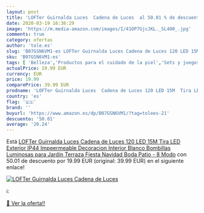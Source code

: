```yaml
---
layout: post
title: 'LOFTer Guirnalda Luces  Cadena de Luces  al 50.01 % de descuento'
date: 2020-03-19 16:36:29
image: 'https://m.media-amazon.com/images/I/41OP7GjcJKL._SL400_.jpg'
comments: true
category: ofertas
author: 'tole.es'
slug: 'B07GSN6VM1-es LOFTer Guirnalda Luces Cadena de Luces 120 LED 15M Tira...'
sku: 'B07GSN6VM1-es'
tags: [ 'Belleza','Productos para el cuidado de la piel','Sets y juegos para el cuidado de la piel','navidad', ]
actualPrice: 19.99 EUR
currency: EUR
price: 19.99
comparePrice: 39.99 EUR
prodname: 'LOFTer Guirnalda Luces  Cadena de Luces 120 LED 15M  Tira LED Exterior IP44 Impeermeable Decoracion Interior Blanco Bombillas Luminosas para Jardin  Terraza  Fiesta  Navidad  Boda  Patio - 8 Modo'
country: 'es'
flag: '🇪🇸'
brand: ''
buyurl: 'https://www.amazon.es/dp/B07GSN6VM1/?tag=tolees-21'
descuento: '50.01'
average: '20.24'
---
```


Está [LOFTer Guirnalda Luces  Cadena de Luces 120 LED 15M  Tira LED Exterior IP44 Impeermeable Decoracion Interior Blanco Bombillas Luminosas para Jardin  Terraza  Fiesta  Navidad  Boda  Patio - 8 Modo](https://www.amazon.es/dp/B07GSN6VM1/?tag=tolees-21) con 50.01 de descuento por 19.99 EUR (original: 39.99 EUR) en el siguiente enlace!

[![LOFTer Guirnalda Luces  Cadena de Luces ](https://m.media-amazon.com/images/I/41OP7GjcJKL._SL400_.jpg)](https://www.amazon.es/dp/B07GSN6VM1/?tag=tolees-21)

ℹ️:


[🛒 Ver la oferta!!](https://www.amazon.es/dp/B07GSN6VM1/?tag=tolees-21)
